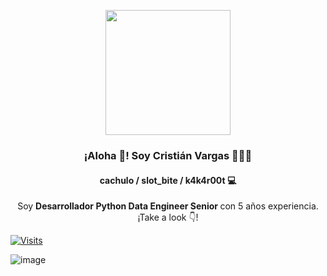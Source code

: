 <p align="center" width="300">
   <img align="center" width="200" src="https://avatars.githubusercontent.com/u/6174122?s=400&u=aef87edbd2095f02e4a901ffbb04af0e7ae61942&v=4" />
   <h3 align="center">¡Aloha 👋! Soy Cristián Vargas 👨🏻‍💻</h3>
   <h4 align="center">cachulo / slot_bite / k4k4r00t 💻</h4>
</p>

<p align="center">Soy <strong>Desarrollador Python Data Engineer Senior </strong> con 5 años experiencia.<br />¡Take a look 👇!</p>


[![Visits](https://gpvc.arturio.dev/slotbite)](https://github.com/slotbite/github-profile-readme)

<!-- ![image](https://gists-readme.yizack.com/api?user={slotbite}) -->

![image](https://github-readme-stats.vercel.app/api/top-langs/?username=slotbite)




<!---
slotbite/slotbite is a ✨ special ✨ repository because its `README.md` (this file) appears on your GitHub profile.
You can click the Preview link to take a look at your changes.
--->
